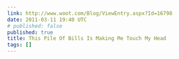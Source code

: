 ```yaml
---
link: http://www.woot.com/Blog/ViewEntry.aspx?Id=16798
date: 2011-03-11 19:40 UTC
# published: false
published: true
title: This Pile Of Bills Is Making Me Touch My Head
tags: []
---
```



